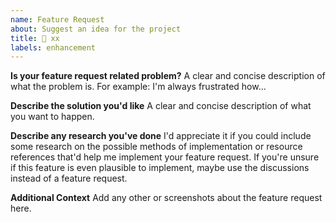 ```yaml
---
name: Feature Request
about: Suggest an idea for the project
title: 💫 xx
labels: enhancement
---
```


**Is your feature request related problem?**
A clear and concise description of what the problem is. For example: I'm always frustrated how...

**Describe the solution you'd like**
A clear and concise description of what you want to happen.

**Describe any research you've done**
I'd appreciate it if you could include some research on the possible methods of implementation or resource references that'd help me implement your feature request. If you're unsure if this feature is even plausible to implement, maybe use the discussions instead of a feature request.

**Additional Context**
Add any other or screenshots about the feature request here.